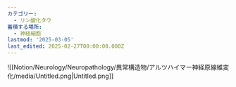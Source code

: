 ```yaml
---
カテゴリー:
  - リン酸化タウ
蓄積する場所:
  - 神経細胞
lastmod: '2025-03-05'
last_edited: 2025-02-27T00:00:00.000Z
---
```


![[Notion/Neurology/Neuropathology/異常構造物/アルツハイマー神経原線維変化/media/Untitled.png|Untitled.png]]
